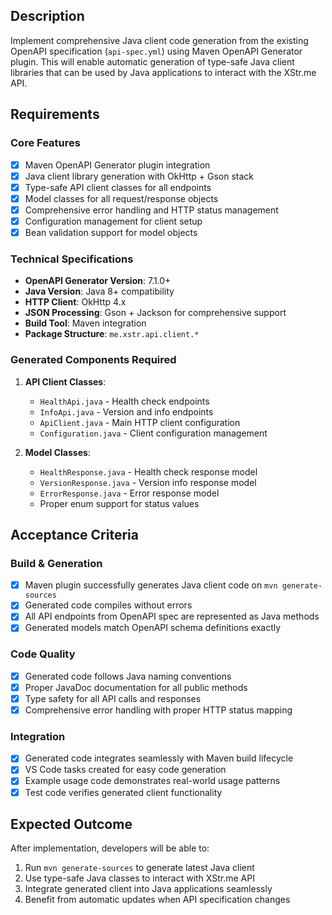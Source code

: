 ## Description

Implement comprehensive Java client code generation from the existing OpenAPI specification (`api-spec.yml`) using Maven OpenAPI Generator plugin. This will enable automatic generation of type-safe Java client libraries that can be used by Java applications to interact with the XStr.me API.

## Requirements

### Core Features
- [x] Maven OpenAPI Generator plugin integration
- [x] Java client library generation with OkHttp + Gson stack
- [x] Type-safe API client classes for all endpoints
- [x] Model classes for all request/response objects
- [x] Comprehensive error handling and HTTP status management
- [x] Configuration management for client setup
- [x] Bean validation support for model objects

### Technical Specifications
- **OpenAPI Generator Version**: 7.1.0+
- **Java Version**: Java 8+ compatibility
- **HTTP Client**: OkHttp 4.x
- **JSON Processing**: Gson + Jackson for comprehensive support
- **Build Tool**: Maven integration
- **Package Structure**: `me.xstr.api.client.*`

### Generated Components Required
1. **API Client Classes**:
   - `HealthApi.java` - Health check endpoints
   - `InfoApi.java` - Version and info endpoints
   - `ApiClient.java` - Main HTTP client configuration
   - `Configuration.java` - Client configuration management

2. **Model Classes**:
   - `HealthResponse.java` - Health check response model
   - `VersionResponse.java` - Version info response model
   - `ErrorResponse.java` - Error response model
   - Proper enum support for status values

## Acceptance Criteria

### Build & Generation
- [x] Maven plugin successfully generates Java client code on `mvn generate-sources`
- [x] Generated code compiles without errors
- [x] All API endpoints from OpenAPI spec are represented as Java methods
- [x] Generated models match OpenAPI schema definitions exactly

### Code Quality
- [x] Generated code follows Java naming conventions
- [x] Proper JavaDoc documentation for all public methods
- [x] Type safety for all API calls and responses
- [x] Comprehensive error handling with proper HTTP status mapping

### Integration
- [x] Generated code integrates seamlessly with Maven build lifecycle
- [x] VS Code tasks created for easy code generation
- [x] Example usage code demonstrates real-world usage patterns
- [x] Test code verifies generated client functionality

## Expected Outcome

After implementation, developers will be able to:
1. Run `mvn generate-sources` to generate latest Java client
2. Use type-safe Java classes to interact with XStr.me API
3. Integrate generated client into Java applications seamlessly
4. Benefit from automatic updates when API specification changes
